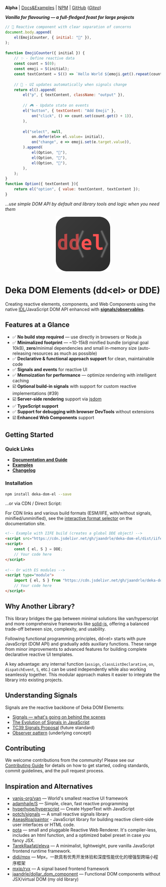 **Alpha**
| [Docs&Examples](https://jaandrle.github.io/deka-dom-el "Official documentation and guide site")
| [NPM](https://www.npmjs.com/package/deka-dom-el "Official NPM package page")
| [GitHub](https://github.com/jaandrle/deka-dom-el "Official GitHub repository")
([*Gitea*](https://gitea.jaandrle.cz/jaandrle/deka-dom-el "GitHub repository mirror on my own Gitea instance"))

***Vanilla for flavouring — a full-fledged feast for large projects***

```javascript
// 🌟 Reactive component with clear separation of concerns
document.body.append(
	el(EmojiCounter, { initial: "🚀" }),
);

function EmojiCounter({ initial }) {
	// ✨ - Define reactive data
	const count = S(0);
	const emoji = S(initial);
	const textContent = S(() => `Hello World ${emoji.get().repeat(count.get())}`);

	// 🔄 - UI updates automatically when signals change
	return el().append(
		el("p", { textContent, className: "output" }),

		// 🎮 - Update state on events
		el("button", { textContent: "Add Emoji" },
			on("click", () => count.set(count.get() + 1)),
		),

		el("select", null,
			on.defer(el=> el.value= initial),
			on("change", e => emoji.set(e.target.value)),
		).append(
			el(Option, "🎉"),
			el(Option, "🚀"),
			el(Option, "💖"),
		),
	);
}
function Option({ textContent }){
	return el("option", { value: textContent, textContent });
}
```
*…use simple DOM API by default and library tools and logic when you need them*

<p align="center">
	<img src="docs/assets/logo.svg" alt="Deka DOM Elements Logo" width="180" height="180">
</p>

# Deka DOM Elements (dd\<el\> or DDE)

Creating reactive elements, components, and Web Components using the native
[IDL](https://developer.mozilla.org/en-US/docs/Glossary/IDL)/JavaScript DOM API enhanced with
[**signals/observables**](#understanding-signals).

## Features at a Glance

- ✅ **No build step required** — use directly in browsers or Node.js
- ✅ **Minimalized footprint** — ~10-15kB minified bundle (original goal 10kB), **zero**/minimal dependencies and
	small in-memory size (auto-releasing resources as much as possible)
- ✅ **Declarative & functional approach support** for clean, maintainable code
- ✅ **Signals and events** for reactive UI
- ✅ **Memoization for performance** — optimize rendering with intelligent caching
- ☑️ **Optional build-in signals** with support for custom reactive implementations (#39)
- ☑️ **Server-side rendering** support via [jsdom](https://github.com/jsdom/jsdom)
- ✅ **TypeScript support**
- ✅ **Support for debugging with browser DevTools** without extensions
- ☑️ **Enhanced Web Components** support

## Getting Started

### Quick Links

- [**Documentation and Guide**](https://jaandrle.github.io/deka-dom-el)
- [**Examples**](https://jaandrle.github.io/deka-dom-el/p15-examples.html)
- [**Changelog**](https://github.com/jaandrle/deka-dom-el/releases)

### Installation

```bash
npm install deka-dom-el --save
```

…or via CDN / Direct Script:

For CDN links and various build formats (ESM/IIFE, with/without signals, minified/unminified), see the [interactive
format selector](https://jaandrle.github.io/deka-dom-el/#h-getting-started) on the documentation site.

```html
<!-- Example with IIFE build (creates a global DDE object) -->
<script src="https://cdn.jsdelivr.net/gh/jaandrle/deka-dom-el/dist/iife-with-signals.min.js"></script>
<script>
	const { el, S } = DDE;
	// Your code here
</script>

<!-- Or with ES modules -->
<script type="module">
	import { el, S } from "https://cdn.jsdelivr.net/gh/jaandrle/deka-dom-el/dist/esm-with-signals.min.js";
	// Your code here
</script>
```

## Why Another Library?

This library bridges the gap between minimal solutions like van/hyperscript and more comprehensive frameworks like
[solid-js](https://github.com/solidjs/solid), offering a balanced trade-off between size, complexity, and usability.

Following functional programming principles, dd\<el\> starts with pure JavaScript (DOM API) and gradually adds
auxiliary functions. These range from minor improvements to advanced features for building complete declarative
reactive UI templates.

A key advantage: any internal function (`assign`, `classListDeclarative`, `on`, `dispatchEvent`, `S`, etc.) can be used
independently while also working seamlessly together. This modular approach makes it easier to integrate the library
into existing projects.

## Understanding Signals

Signals are the reactive backbone of Deka DOM Elements:

- [Signals — what's going on behind the scenes](https://itnext.io/signals-whats-going-on-behind-the-scenes-ec858589ea63)
- [The Evolution of Signals in JavaScript](https://dev.to/this-is-learning/the-evolution-of-signals-in-javascript-8ob)
- [TC39 Signals Proposal](https://github.com/tc39/proposal-signals) (future standard)
- [Observer pattern](https://en.wikipedia.org/wiki/Observer_pattern) (underlying concept)

## Contributing

We welcome contributions from the community! Please see our [Contributing Guide](CONTRIBUTING.md) for details on how to
get started, coding standards, commit guidelines, and the pull request process.

## Inspiration and Alternatives

- [vanjs-org/van](https://github.com/vanjs-org/van) — World's smallest reactive UI framework
- [adamhaile/S](https://github.com/adamhaile/S) — Simple, clean, fast reactive programming
- [hyperhype/hyperscript](https://github.com/hyperhype/hyperscript) — Create HyperText with JavaScript
- [potch/signals](https://github.com/potch/signals) — A small reactive signals library
- [AseasRoa/paintor](https://github.com/AseasRoa/paintor) - JavaScript library for building reactive client-side user
	interfaces or HTML code.
- [pota](https://pota.quack.uy/) — small and pluggable Reactive Web Renderer. It's compiler-less, includes an html
	function, and a optimized babel preset in case you fancy JSX.
- [TarekRaafat/eleva](https://github.com/TarekRaafat/eleva) — A minimalist, lightweight, pure vanilla JavaScript
	frontend runtime framework.
- [didi/mpx](https://github.com/didi/mpx) — Mpx，一款具有优秀开发体验和深度性能优化的增强型跨端小程序框架
- [mxjp/rvx](https://github.com/mxjp/rvx) — A signal based frontend framework
- [jaandrle/dollar_dom_component](https://github.com/jaandrle/dollar_dom_component) —
	Functional DOM components without JSX/virtual DOM (my old library)
